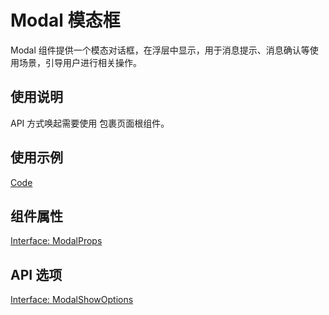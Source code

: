 # Modal 模态框

Modal 组件提供一个模态对话框，在浮层中显示，用于消息提示、消息确认等使用场景，引导用户进行相关操作。

## 使用说明

API 方式唤起需要使用 [<ComponentProvider>](./component-provider) 包裹页面根组件。

## 使用示例

[Code](./demo/index.tsx)

## 组件属性

[Interface: ModalProps](./Modal.tsx)

## API 选项

[Interface: ModalShowOptions](./Modal.tsx)
